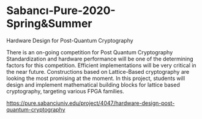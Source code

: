 # Sabancı-Pure-2020-Spring&Summer
Hardware Design for Post-Quantum Cryptography


There is an on-going competition for Post Quantum Cryptography Standardization and hardware performance will be one of the determining factors for this competition. Efficient implementations will be very critical in the near future. Constructions based on Lattice-Based cryptography are looking the most promising at the moment. In this project, students will design and implement mathematical building blocks for lattice based cryptography, targeting various FPGA families.


https://pure.sabanciuniv.edu/project/4047/hardware-design-post-quantum-cryptography
